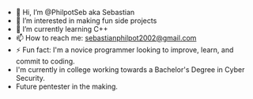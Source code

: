 - 👋 Hi, I’m @PhilpotSeb aka Sebastian
- 👀 I’m interested in making fun side projects
- 🌱 I’m currently learning C++
- 📫 How to reach me: sebastianphilpot2002@gmail.com
- ⚡ Fun fact: I'm a novice programmer looking to improve, learn, and commit to coding.
- I'm currently in college working towards a Bachelor's Degree in Cyber Security.
- Future pentester in the making.
